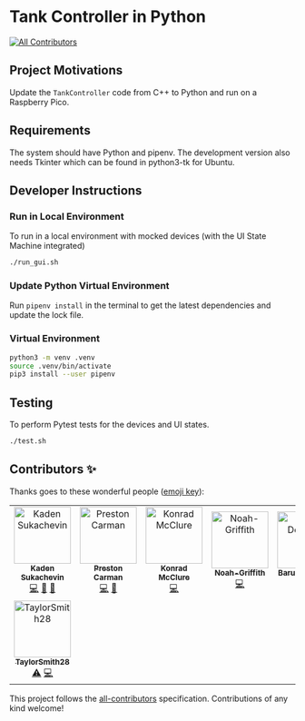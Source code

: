 # Tank Controller in Python

<!-- ALL-CONTRIBUTORS-BADGE:START - Do not remove or modify this section -->
[![All Contributors](https://img.shields.io/badge/all_contributors-8-orange.svg?style=flat-square)](#contributors-)
<!-- ALL-CONTRIBUTORS-BADGE:END -->


## Project Motivations

Update the `TankController` code from C++ to Python and run on a Raspberry Pico.


## Requirements

The system should have Python and pipenv.
The development version also needs Tkinter which can be found in python3-tk for Ubuntu.

## Developer Instructions

### Run in Local Environment

To run in a local environment with mocked devices (with the UI State Machine integrated)

``` sh
./run_gui.sh
```

### Update Python Virtual Environment

Run `pipenv install` in the terminal to get the latest dependencies and update the lock file.

### Virtual Environment

```sh
python3 -m venv .venv
source .venv/bin/activate
pip3 install --user pipenv
```

## Testing

To perform Pytest tests for the devices and UI states.

``` sh
./test.sh
```


## Contributors ✨

Thanks goes to these wonderful people ([emoji key](https://allcontributors.org/docs/en/emoji-key)):

<!-- ALL-CONTRIBUTORS-LIST:START - Do not remove or modify this section -->
<!-- prettier-ignore-start -->
<!-- markdownlint-disable -->
<table>
  <tbody>
    <tr>
      <td align="center"><a href="https://www.linkedin.com/in/kadensukachevin/"><img src="https://avatars.githubusercontent.com/u/26241731?v=4?s=100" width="100px;" alt="Kaden Sukachevin"/><br /><sub><b>Kaden Sukachevin</b></sub></a><br /><a href="https://github.com/Open-Acidification/AlkalinityTitrator/commits?author=kadensu" title="Code">💻</a> <a href="https://github.com/Open-Acidification/AlkalinityTitrator/commits?author=kadensu" title="Documentation">📖</a> <a href="https://github.com/Open-Acidification/AlkalinityTitrator/issues?q=author%3Akadensu" title="Bug reports">🐛</a></td>
      <td align="center"><a href="https://github.com/prestoncarman"><img src="https://avatars.githubusercontent.com/u/3517157?v=4?s=100" width="100px;" alt="Preston Carman"/><br /><sub><b>Preston Carman</b></sub></a><br /><a href="https://github.com/Open-Acidification/AlkalinityTitrator/commits?author=prestoncarman" title="Code">💻</a> <a href="https://github.com/Open-Acidification/AlkalinityTitrator/issues?q=author%3Aprestoncarman" title="Bug reports">🐛</a></td>
      <td align="center"><a href="https://github.com/KonradMcClure"><img src="https://avatars.githubusercontent.com/u/66455502?v=4?s=100" width="100px;" alt="Konrad McClure"/><br /><sub><b>Konrad McClure</b></sub></a><br /><a href="https://github.com/Open-Acidification/AlkalinityTitrator/commits?author=KonradMcClure" title="Code">💻</a></td>
      <td align="center"><a href="https://github.com/Noah-Griffith"><img src="https://avatars.githubusercontent.com/u/78978886?v=4?s=100" width="100px;" alt="Noah-Griffith"/><br /><sub><b>Noah-Griffith</b></sub></a><br /><a href="https://github.com/Open-Acidification/AlkalinityTitrator/commits?author=Noah-Griffith" title="Code">💻</a></td>
      <td align="center"><a href="https://github.com/d-cryptic"><img src="https://avatars.githubusercontent.com/u/52271502?v=4?s=100" width="100px;" alt="Barun Debnath"/><br /><sub><b>Barun Debnath</b></sub></a><br /><a href="https://github.com/Open-Acidification/AlkalinityTitrator/commits?author=d-cryptic" title="Code">💻</a></td>
      <td align="center"><a href="https://kieransukachevin.github.io/first%20portfolio/portfolio.html"><img src="https://avatars.githubusercontent.com/u/54186484?v=4?s=100" width="100px;" alt="Kieran Sukachevin"/><br /><sub><b>Kieran Sukachevin</b></sub></a><br /><a href="https://github.com/Open-Acidification/AlkalinityTitrator/commits?author=kieransukachevin" title="Tests">⚠️</a> <a href="https://github.com/Open-Acidification/AlkalinityTitrator/commits?author=kieransukachevin" title="Code">💻</a></td>
      <td align="center"><a href="https://github.com/jsoref"><img src="https://avatars.githubusercontent.com/u/2119212?v=4?s=100" width="100px;" alt="Josh Soref"/><br /><sub><b>Josh Soref</b></sub></a><br /><a href="https://github.com/Open-Acidification/AlkalinityTitrator/commits?author=jsoref" title="Code">💻</a></td>
    </tr>
    <tr>
      <td align="center"><a href="https://github.com/TaylorSmith28"><img src="https://avatars.githubusercontent.com/u/83837157?v=4?s=100" width="100px;" alt="TaylorSmith28"/><br /><sub><b>TaylorSmith28</b></sub></a><br /><a href="https://github.com/Open-Acidification/AlkalinityTitrator/commits?author=TaylorSmith28" title="Tests">⚠️</a> <a href="https://github.com/Open-Acidification/AlkalinityTitrator/commits?author=TaylorSmith28" title="Code">💻</a></td> <!-- gitleaks:allow -->
    </tr>
  </tbody>
</table>

<!-- markdownlint-restore -->
<!-- prettier-ignore-end -->

<!-- ALL-CONTRIBUTORS-LIST:END -->

This project follows the [all-contributors](https://github.com/all-contributors/all-contributors) specification. Contributions of any kind welcome!
